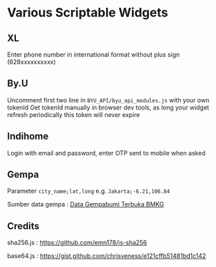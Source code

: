 # Various Scriptable Widgets
## XL
Enter phone number in international format without plus sign (628xxxxxxxxxx)
## By.U
Uncomment first two line in `BYU_API/byu_api_modules.js` with your own tokenId
Get tokenId manually in browser dev tools, as long your widget refresh periodically this token will never expire
## Indihome
Login with email and password, enter OTP sent to mobile when asked
## Gempa
Parameter `city_name;lat,long` e.g. `Jakarta;-6.21,106.84`

Sumber data gempa : [Data Gempabumi Terbuka BMKG](https://data.bmkg.go.id/gempabumi/)
## Credits
sha256.js : https://github.com/emn178/js-sha256

base64.js : https://gist.github.com/chrisveness/e121cffb51481bd1c142
